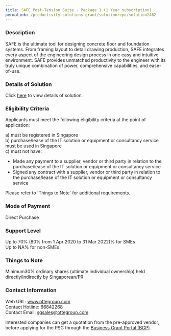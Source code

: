 ```yaml
---
title: SAFE Post-Tension Suite - Package 1 (1 Year subscription)
permalink: /productivity-solutions-grant/solutionrepo/solution2462
---
```


### Description

SAFE is the ultimate tool for designing concrete floor and foundation systems. From framing layout to detail drawing production, SAFE integrates every aspect of the engineering design process in one easy and intuitive environment. SAFE provides unmatched productivity to the engineer with its truly unique combination of power, comprehensive capabilities, and ease-of-use.

### Details of Solution

Click <a href='https://www.gobusiness.gov.sg/images/psg/Otte_International__20210049_Desensitised_Annex_3_Part_1.pdf' target='_blank' rel='noopener'>here</a> to view details of solution.

### Eligibility Criteria

Applicants must meet the following eligibility criteria at the point of application:

a) must be registered in Singapore <br>
b) purchase/lease of the IT solution or equipment or consultancy service must be used in Singapore <br>
c) must not have:
- Made any payment to a supplier, vendor or third party in relation to the purchase/lease of the IT solution or equipment or consultancy service
- Signed any contract with a supplier, vendor or third party in relation to the purchase/lease of the IT solution or equipment or consultancy service

Please refer to 'Things to Note' for additional requirements.

### Mode of Payment
Direct Purchase

### Support Level
Up to 70% (80% from 1 Apr 2020 to 31 Mar 2022)% for SMEs <br>
Up to NA% for non-SMEs

### Things to Note
Minimum30% ordinary shares (ultimate individual ownership) held directly/indirectly by Singaporean/PR

### Contact Information
Web URL: www.ottegroup.com <br>Contact Hotline: 66842268 <br>Contact Email: sgsales@ottegroup.com <br>

Interested companies can get a quotation from the pre-approved vendor, before applying for the PSG through the <a target='_blank' rel='noopener' href='https://www.businessgrants.gov.sg/'>Business Grant Portal (BGP)</a>.
